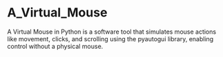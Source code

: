 # A_Virtual_Mouse
A Virtual Mouse in Python is a software tool that simulates mouse actions like movement, clicks, and scrolling using the pyautogui library, enabling control without a physical mouse.
